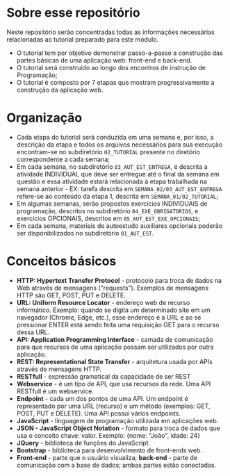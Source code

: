 # Sobre esse repositório
Neste repositório serão concentradas todas as informações necessárias relacionadas ao tutorial preparado para este módulo.

- O tutorial tem por objetivo demonstrar passo-a-passo a construção das partes básicas de uma aplicação web: front-end e back-end.
- O tutorial será construído ao longo dos encontros de instrução de Programação;
- O tutorial é composto por 7 etapas que mostram progressivamente a construção da aplicação web.

# Organização

- Cada etapa do tutorial será conduzida em uma semana e, por isso, a descrição da etapa e todos os arquivos necessários para sua execução encontram-se no subdiretório `02_TUTORIAL` presente no diretório correspondente a cada semana;
- Em cada semana, no subdiretório `03_AUT_EST_ENTREGA`, é descrita a atividade INDIVIDUAL que deve ser entregue até o final da semana em questão e essa atividade estará relacionada à etapa trabalhada na semana anterior - EX: tarefa descrita em `SEMANA_02/03_AUT_EST_ENTREGA` refere-se ao conteúdo da etapa 1, descrita em `SEMANA_01/02_TUTORIAL`;
- Em algumas semanas, serão propostos exercícios INDIVIDUAIS de programação, descritos no subdiretório `04_EXE_OBRIGATORIOS`, e exercícios OPCIONAIS, descritos em `05_AUT_EST_EXE_OPCIONAIS`;
- Em cada semana, materiais de autoestudo auxiliares opcionais poderão ser disponibilizados no subdiretório `01_AUT_EST`.

# Conceitos básicos

- **HTTP: Hypertext Transfer Protocol** - protocolo para troca de dados na Web através de mensagens ("requests"). Exemplos de mensagens HTTP são GET, POST, PUT e DELETE.
- **URL: Uniform Resource Locator** - endereço web de recurso informático. Exemplo: quando se digita um determinado site em um navegador (Chrome, Edge, etc.), esse endereço é a URL e ao se pressionar ENTER está sendo feita uma requisição GET para o recurso dessa URL.
- **API: Application Programming Interface** - camada de comunicação para que recursos de uma aplicação possam ser utilizados por outra aplicação.
- **REST: Representational State Transfer** - arquitetura usada por APIs através de mensagens HTTP.
- **RESTfull** - expressão gramatical da capacidade de ser REST
- **Webservice** - é um tipo de API, que usa recursos da rede. Uma API RESTfull é um webservice.
- **Endpoint** - cada um dos pontos de uma API. Um endpoint é representado por uma URL (recurso) e um método (exemplos: GET, POST, PUT e DELETE). Uma API possui vários endpoints.
- **JavaScript** - linguagem de programação utilizada em aplicações web.
- **JSON - JavaScript Object Notation** - formato para troca de dados que usa o conceito chave: valor. Exemplo: {nome: "João", idade: 24}
- **JQuery** - biblioteca de funções do JavaScript.
- **Bootstrap** - biblioteca para desenvolvimento de front-ends web.
- **Front-end** - parte que o usuário visualiza;  **back-end** - parte de comunicação com a base de dados; ambas partes estão conectadas.
